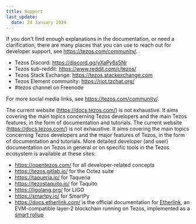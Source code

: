 ```yaml
---
title: Support
last_update:
  date: 24 January 2024
---
```


If you don't find enough explanations in the documentation, or need a clarification, there are many places that you can use to reach out for developer support, see <https://tezos.com/community/>.

- Tezos Discord: https://discord.gg/yXaPy6s5Nr
- Tezos sub-reddit: https://www.reddit.com/r/tezos/
- Tezos Stack Exchange: https://tezos.stackexchange.com
- Tezos Element community: https://riot.tzchat.org/
- #tezos channel on Freenode

For more social media links, see https://tezos.com/community/.

The current website (https://docs.tezos.com/) is not exhaustive. It aims covering the main topics concerning Tezos developers and the main Tezos features, in the form of documentation and tutorials.
The current website (<https://docs.tezos.com/>) is not exhaustive. It aims covering the main topics concerning Tezos developers and the major features of Tezos, in the form of documentation and tutorials.
More detailed developer (and user) documentation on Tezos in general or on specific tools in the Tezos ecosystem is available at these sites:

- https://opentezos.com/ for all developer-related concepts
- https://tezos.gitlab.io/ for the Octez suite
- https://taqueria.io/ for Taqueria
- https://tezostaquito.io/ for Taquito
- https://ligolang.org/ for LIGO
- https://smartpy.io/ for SmartPy
- https://docs.etherlink.com/ is the official documentation for [Etherlink](https://www.etherlink.com), an EVM-compatible layer-2 blockchain running on Tezos, implemented as a [smart rollup](../architecture/smart-rollups)
